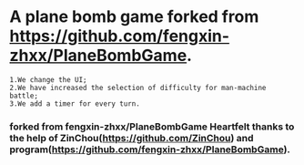 # A plane bomb game forked from https://github.com/fengxin-zhxx/PlaneBombGame.
    1.We change the UI;
    2.We have increased the selection of difficulty for man-machine battle;
    3.We add a timer for every turn.
### forked from fengxin-zhxx/PlaneBombGame Heartfelt thanks to the help of ZinChou(https://github.com/ZinChou) and program(https://github.com/fengxin-zhxx/PlaneBombGame).